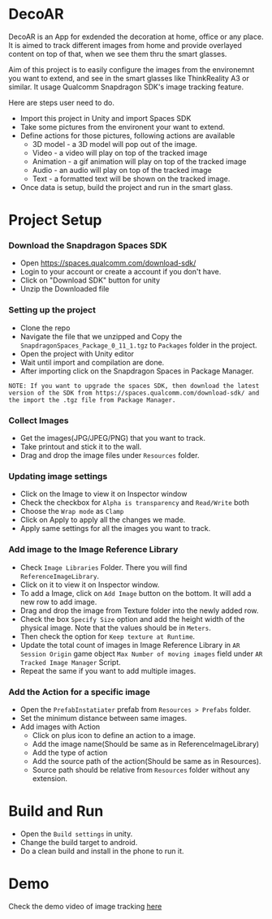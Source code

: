 # DecoAR

DecoAR is an App for exdended the decoration at home, office or any place. It is aimed to track different images from home and provide overlayed content on top of that, when we see them thru the smart glasses.  

Aim of this project is to easily configure the images from the environemnt you want to extend, and see in the smart glasses like ThinkReality A3 or similar. It usage Qualcomm Snapdragon SDK's image tracking feature.   

Here are steps user need to do. 

- Import this project in Unity and import Spaces SDK  
- Take some pictures from the environent your want to extend. 
- Define actions for those pictures, following actions are available
  -  3D model - a 3D model will pop out of the image. 
  -  Video - a video will play on top of the tracked image
  -  Animation - a gif animation will play on top of the tracked image
  -  Audio - an audio will play on top of the tracked image
  -  Text - a formatted text will be shown on the tracked image.
- Once data is setup, build the project and run in the smart glass. 



# Project Setup

### Download the Snapdragon Spaces SDK
- Open https://spaces.qualcomm.com/download-sdk/
- Login to your account or create a account if you don't have.
- Click on "Download SDK" button for unity
- Unzip the Downloaded file

### Setting up the project
- Clone the repo
- Navigate the file that we unzipped and Copy the `SnapdragonSpaces_Package_0_11_1.tgz` to `Packages` folder in the project.
- Open the project with Unity editor
- Wait until import and compilation are done.
- After importing click on the Snapdragon Spaces in Package Manager.
```
NOTE: If you want to upgrade the spaces SDK, then download the latest version of the SDK from https://spaces.qualcomm.com/download-sdk/ and the import the .tgz file from Package Manager.
```


### Collect Images
- Get the images(JPG/JPEG/PNG) that you want to track.
- Take printout and stick it to the wall.
- Drag and drop the image files under `Resources` folder.


### Updating image settings
- Click on the Image to view it on Inspector window
- Check the checkbox for `Alpha is transparency` and `Read/Write` both
- Choose the `Wrap mode` as `Clamp`
- Click on Apply to apply all the changes we made.
- Apply same settings for all the images you want to track.


### Add image to the Image Reference Library
- Check `Image Libraries` Folder. There you will find `ReferenceImageLibrary`.
- Click on it to view it on Inspector window.
- To add a Image, click on `Add Image` button on the bottom. It will add a new row to add image.
- Drag and drop the image from Texture folder into the newly added row.
- Check the box `Specify Size` option and add the height width of the physical image. Note that the values should be in `Meters`.
- Then check the option for `Keep texture at Runtime`.
- Update the total count of images in Image Reference Library in `AR Session Origin` game object `Max Number of moving images` field under `AR Tracked Image Manager` Script.
- Repeat the same if you want to add multiple images.


### Add the Action for a specific image
- Open the `PrefabInstatiater` prefab from `Resources > Prefabs` folder.
- Set the minimum distance between same images.
- Add images with Action
    - Click on plus icon to define an action to a image.
    - Add the image name(Should be same as in ReferenceImageLibrary)
    - Add the type of action
    - Add the source path of the action(Should be same as in Resources).
    - Source path should be relative from `Resources` folder without any extension.


# Build and Run
- Open the `Build settings` in unity.
- Change the build target to android.
- Do a clean build and install in the phone to run it.

# Demo 
Check the demo video of image tracking [here](https://youtu.be/_kVGfrx9KbU)
